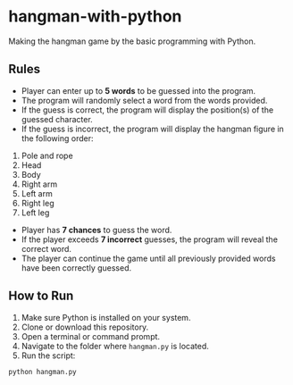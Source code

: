 # hangman-with-python
Making the hangman game by the basic programming with Python.

## Rules
- Player can enter up to **5 words** to be guessed into the program.
- The program will randomly select a word from the words provided.
- If the guess is correct, the program will display the position(s) of the guessed character.
- If the guess is incorrect, the program will display the hangman figure in the following order:
1. Pole and rope
2. Head
3. Body
4. Right arm
5. Left arm
6. Right leg
7. Left leg
- Player has **7 chances** to guess the word.
- If the player exceeds **7 incorrect** guesses, the program will reveal the correct word.
- The player can continue the game until all previously provided words have been correctly guessed.

## How to Run
1. Make sure Python is installed on your system.
2. Clone or download this repository.
3. Open a terminal or command prompt.
4. Navigate to the folder where `hangman.py` is located.
5. Run the script:

```bash
python hangman.py
